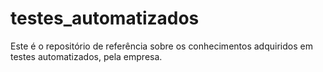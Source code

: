 # testes_automatizados
Este é o repositório de referência sobre os conhecimentos adquiridos em testes automatizados, pela empresa.
